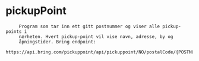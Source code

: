 # pickupPoint

         Program som tar inn ett gitt postnummer og viser alle pickup-points i
         nærheten. Hvert pickup-point vil vise navn, adresse, by og
         åpningstider. Bring endpoint:
         https://api.bring.com/pickuppoint/api/pickuppoint/NO/postalCode/{POSTNUMMER}.json
